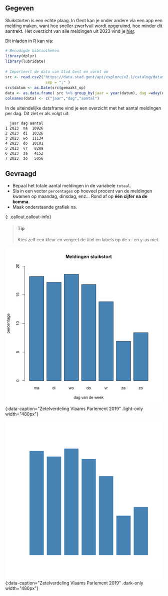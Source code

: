 ## Gegeven

Sluikstorten is een echte plaag. In Gent kan je onder andere via een app een melding maken, want hoe sneller zwerfvuil wordt opgeruimd, hoe minder dit aantrekt. Het overzicht van alle meldingen uit 2023 vind je <a href="https://data.stad.gent/explore/dataset/sluikstort-meldingen-gent-2023/" target="_blank">hier</a>.

Dit inladen in R kan via:

```R
# Benodigde bibliotheken
library(dplyr)
library(lubridate)

# Importeert de data van Stad Gent en vormt om
src <- read.csv2("https://data.stad.gent/api/explore/v2.1/catalog/datasets/sluikstort-meldingen-gent-2023/exports/csv",
                  sep = ";" )
src$datum <- as.Date(src$gemaakt_op)
data <- as.data.frame( src %>% group_by(jaar = year(datum), dag =wday(datum, week_start = 1, label= TRUE)) %>% count())
colnames(data) <- c("jaar","dag","aantal")
```

In de uiteindelijke dataframe vind je een overzicht met het aantal meldingen per dag. Dit ziet er als volgt uit:

```
  jaar dag aantal
1 2023  ma  10926
2 2023  di  10326
3 2023  wo  11134
4 2023  do  10101
5 2023  vr   8289
6 2023  za   4152
7 2023  zo   5056
```

## Gevraagd

- Bepaal het totale aantal meldingen in de variabele `totaal`.
- Sla in een vector `percentages` op hoeveel procent van de meldingen kwamen op maandag, dinsdag, enz... Rond af op **één cijfer na de komma**.
- Maak onderstaande grafiek na.

{: .callout.callout-info}
>#### Tip
> Kies zelf een kleur en vergeet de titel en labels op de x- en y-as niet.

![Zetelverdeling Vlaams Parlement 2019](media/plot.png "Zetelverdeling Vlaams Parlement 2019."){:data-caption="Zetelverdeling Vlaams Parlement 2019" .light-only width="480px"}

![Zetelverdeling Vlaams Parlement 2019](media/plot_dark.png "Zetelverdeling Vlaams Parlement 2019."){:data-caption="Zetelverdeling Vlaams Parlement 2019" .dark-only width="480px"}